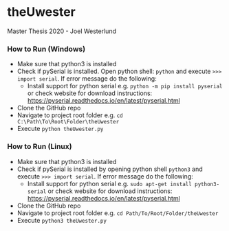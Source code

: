 # theUwester
Master Thesis 2020 - Joel Westerlund

### How to Run (Windows)
- Make sure that python3 is installed
- Check if pySerial is installed. Open python shell: `python` and execute `>>> import serial`. If error message do the following:
  - Install support for python serial e.g. `python -m pip install pyserial`
  or check website for download instructions: https://pyserial.readthedocs.io/en/latest/pyserial.html
- Clone the GitHub repo
- Navigate to project root folder e.g. `cd C:\Path\To\Root\Folder\theUwester`
- Execute `python theUwester.py`

### How to Run (Linux)
- Make sure that python3 is installed 
- Check if pySerial is installed by opening python shell `python3` and execute `>>> import serial`. If error message do the following:
    - Install support for python serial e.g. `sudo apt-get install python3-serial`
  or check website for download instructions: https://pyserial.readthedocs.io/en/latest/pyserial.html
- Clone the GitHub repo
- Navigate to project root folder e.g. `cd Path/To/Root/Folder/theUwester`
- Execute `python3 theUwester.py`

